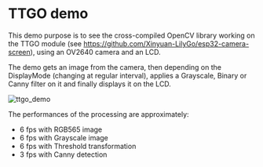 # TTGO demo

This demo purpose is to see the cross-compiled OpenCV library working on the TTGO module (see https://github.com/Xinyuan-LilyGo/esp32-camera-screen), using an OV2640 camera and an LCD.

The demo gets an image from the camera, then depending on the DisplayMode (changing at regular interval), applies a Grayscale, Binary or Canny filter on it and finally displays it on the LCD.

![ttgo_demo](demo/ttgo_demo.gif)



The performances of the processing are approximately: 

* 6 fps with RGB565 image
* 6 fps with Grayscale image 
* 6 fps with Threshold transformation 
* 3 fps with Canny detection 